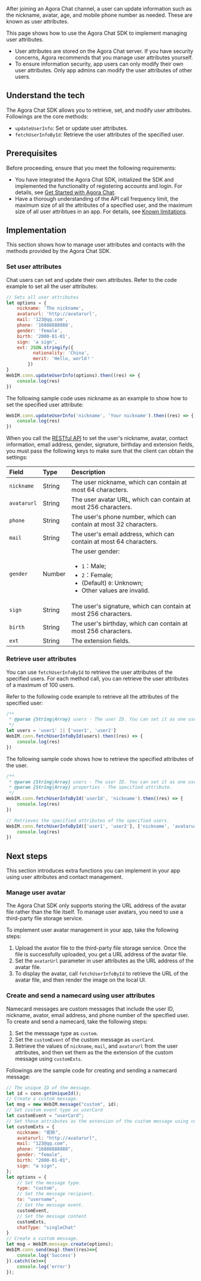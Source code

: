 After joining an Agora Chat channel, a user can update information such as the nickname, avatar, age, and mobile phone number as needed. These are known as user attributes.

This page shows how to use the Agora Chat SDK to implement managing user attributes.

<div class="alert note"><ul><li>User attributes are stored on the Agora Chat server. If you have security concerns, Agora recommends that you manage user attributes yourself.</li><li>To ensure information security, app users can only modify their own user attributes. Only app admins can modify the user attributes of other users.</li></ul></div>

## Understand the tech

The Agora Chat SDK allows you to retrieve, set, and modify user attributes. Followings are the core methods:
- `updateUserInfo`: Set or update user attributes.
- `fetchUserInfoById`: Retrieve the user attributes of the specified user.

## Prerequisites

Before proceeding, ensure that you meet the following requirements:

- You have integrated the Agora Chat SDK, initialized the SDK and implemented the functionality of registering accounts and login. For details, see [Get Started with Agora Chat](./agora_chat_get_started_web?platform=Web).
- Have a thorough understanding of the API call frequency limit, the maximum size of all the attributes of a specified user, and the maximum size of all user attribtues in an app. For details, see [Known limitations](./agora_chat_limitation?platform=Web).

## Implementation

This section shows how to manage user attributes and contacts with the methods provided by the Agora Chat SDK.

### Set user attributes

Chat users can set and update their own attributes. Refer to the code example to set all the user attributes:

```javascript
// Sets all user attributes
let options = {
    nickname: 'The nickname',
    avatarurl: 'http://avatarurl',
    mail: '123@qq.com',
    phone: '16888888888',
    gender: 'female',
    birth: '2000-01-01',
    sign: 'a sign',
    ext: JSON.stringify({
          nationality: 'China',
          merit: 'Hello, world！'
        })
}
WebIM.conn.updateUserInfo(options).then((res) => {
    console.log(res)
})      
```

The following sample code uses nickname as an example to show how to set the specified user attribute:

```javascript
WebIM.conn.updateUserInfo('nickname', 'Your nickname').then((res) => {
    console.log(res)
})
```

When you call the [RESTful API](./agora_chat_restful_user_attributes#setting-user-attributes) to set the user's nickname, avatar, contact information, email address, gender, signature, birthday and extension fields, you must pass the following keys to make sure that the client can obtain the settings:

| Field        | Type   | Description                                                         |
| :---------- | :----- | :----------------------------------------------------------- |
| `nickname`  | String | The user nickname, which can contain at most 64 characters.    |
| `avatarurl` | String | The user avatar URL, which can contain at most 256 characters.     |
| `phone`     | String | The user's phone number, which can contain at most 32 characters.  |
| `mail`      | String | The user's email address, which can contain at most 64 characters. |
| `gender`    | Number | The user gender: <ul><li>`1`：Male; </li><li>`2`：Female;</li><li>(Default) `0`: Unknown;</li><li>Other values are invalid.</li></ul> |
| `sign`      | String | The user's signature, which can contain at most 256 characters.  |
| `birth`     | String | The user's birthday, which can contain at most 256 characters.  |
| `ext`       | String | The extension fields.                                                   |

### Retrieve user attributes

You can use `fetchUserInfoById` to retrieve the user attributes of the specified users. For each method call, you can retrieve the user attributes of a maximum of 100 users.

Refer to the following code example to retrieve all the attributes of the specified user:

```javascript
/**
 * @param {String|Array} users - The user ID. You can set it as one user ID, or multiple user IDs in the format of array.
 */
let users = 'user1' || ['user1', 'user2']
WebIM.conn.fetchUserInfoById(users).then((res) => {
    console.log(res)
})
```

The following sample code shows how to retrieve the specified attributes of the user.

```javascript
/**
 * @param {String|Array} users - The user ID. You can set it as one user ID, or multiple user IDs in the format of array.
 * @param {String|Array} properties - The specified attribute.
 */
WebIM.conn.fetchUserInfoById('userId', 'nickname').then((res) => {
    console.log(res)
})

// Retrieves the specified attributes of the specified users.
WebIM.conn.fetchUserInfoById(['user1', 'user2'], ['nickname', 'avatarurl']).then((res) => {
    console.log(res)
})
```

## Next steps

This section introduces extra functions you can implement in your app using user attributes and contact management.

### Manage user avatar

The Agora Chat SDK only supports storing the URL address of the avatar file rather than the file itself. To manage user avatars, you need to use a third-party file storage service.

To implement user avatar management in your app, take the following steps:

1. Upload the avator file to the third-party file storage service. Once the file is successfully uploaded, you get a URL address of the avatar file.
2. Set the `avatarUrl` parameter in user attributes as the URL address of the avatar file.
3. To display the avatar, call `fetchUserInfoById` to retrieve the URL of the avatar file, and then render the image on the local UI.

### Create and send a namecard using user attributes

Namecard messages are custom messages that include the user ID, nickname, avator, email address, and phone number of the specified user. To create and send a namecard, take the following steps:

1. Set the messsage type as `custom`.
2. Set the `customEvent` of the custom message as `userCard`.
3. Retrieve the values of `nickname`, `mail`, and `avatarurl` from the user attributes, and then set them as the the extension of the custom message using `customExts`.

Followings are the sample code for creating and sending a namecard message:

```javascript
// The unique ID of the message.
let id = conn.getUniqueId();
// Create a custom message.
let msg = new WebIM.message("custom", id);
// Set custom event type as userCard
let customEvent = "userCard";
// Set these attributes as the extension of the custom message using customExts. 
let customExts = {
    nickname: "昵称",
    avatarurl: "http://avatarurl",
    mail: "123@qq.com",
    phone: "16888888888",
    gender: "female",
    birth: "2000-01-01",
    sign: "a sign",
};
let options = {
    // Set the message type.
    type: "custom",
    // Set the message recipient.
    to: "username",
    // Set the message event.
    customEvent,
    // Set the message content
    customExts,
    chatType: "singleChat"
}
// Create a custom message.
let msg = WebIM.message.create(options);
WebIM.conn.send(msg).then((res)=>{
    console.log('Success')
}).catch((e)=>{
    console.log('error')
});
```